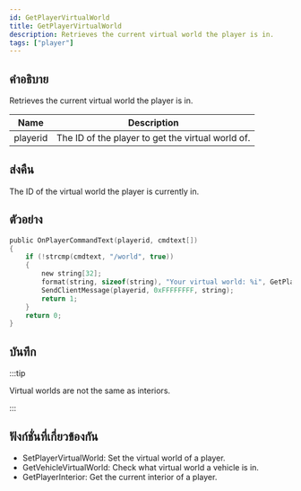 ```yaml
---
id: GetPlayerVirtualWorld
title: GetPlayerVirtualWorld
description: Retrieves the current virtual world the player is in.
tags: ["player"]
---
```


## คำอธิบาย

Retrieves the current virtual world the player is in.

| Name     | Description                                       |
| -------- | ------------------------------------------------- |
| playerid | The ID of the player to get the virtual world of. |

## ส่งคืน

The ID of the virtual world the player is currently in.

## ตัวอย่าง

```c
public OnPlayerCommandText(playerid, cmdtext[])
{
    if (!strcmp(cmdtext, "/world", true))
    {
        new string[32];
        format(string, sizeof(string), "Your virtual world: %i", GetPlayerVirtualWorld(playerid));
        SendClientMessage(playerid, 0xFFFFFFFF, string);
        return 1;
    }
    return 0;
}
```

## บันทึก

:::tip

Virtual worlds are not the same as interiors.

:::

## ฟังก์ชั่นที่เกี่ยวข้องกัน

- SetPlayerVirtualWorld: Set the virtual world of a player.
- GetVehicleVirtualWorld: Check what virtual world a vehicle is in.
- GetPlayerInterior: Get the current interior of a player.
